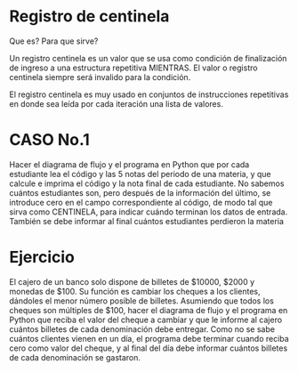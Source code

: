# Registro de centinela

Que es? Para que sirve?

Un registro centinela es un valor que se usa como condición de finalización de ingreso a una estructura repetitiva MIENTRAS. El valor o registro centinela siempre será invalido para la condición.

El registro centinela es muy usado en conjuntos de instrucciones repetitivas en donde sea leída por cada iteración una lista de valores.

# CASO No.1  

Hacer el diagrama de flujo y el programa en Python que por cada estudiante lea el código y las 5 notas del periodo de una materia, y que calcule e imprima el código y la nota final de cada estudiante. No sabemos cuántos estudiantes son, pero después de la información del último, se introduce cero en el campo correspondiente al código, de modo tal que sirva como CENTINELA, para indicar cuándo terminan los datos de entrada. También se debe informar al final cuántos estudiantes perdieron la materia


# Ejercicio

El cajero de un banco solo dispone de billetes de
$10000, $2000 y monedas de $100. Su función es
cambiar los cheques a los clientes, dándoles el
menor número posible de billetes. Asumiendo que
todos los cheques son múltiples de $100, hacer el
diagrama de flujo y el programa en Python que
reciba el valor del cheque a cambiar y que le
informe al cajero cuántos billetes de cada
denominación debe entregar. Como no se sabe
cuántos clientes vienen en un día, el programa
debe terminar cuando reciba cero como valor del
cheque, y al final del día debe informar cuántos
billetes de cada denominación se gastaron.
